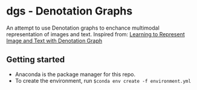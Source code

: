 # dgs - Denotation Graphs

An attempt to use Denotation graphs to enchance multimodal representation of images and text.
Inspired from: [Learning to Represent Image and Text with Denotation Graph](https://arxiv.org/abs/2010.02949)

## Getting started

- Anaconda is the package manager for this repo.
- To create the environment, run `$conda env create -f environment.yml`
